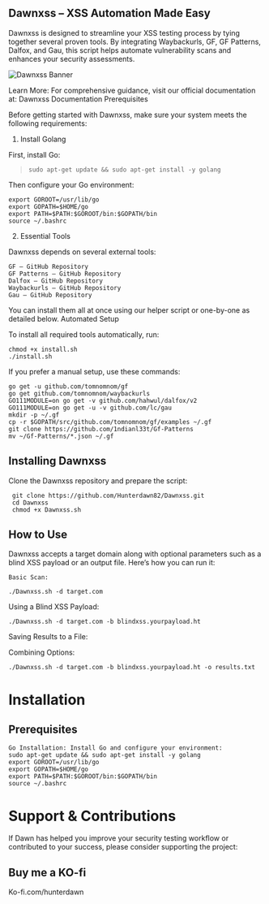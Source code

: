 ## Dawnxss – XSS Automation Made Easy

Dawnxss is designed to streamline your XSS testing process by tying together several proven tools. By integrating Waybackurls, GF, GF Patterns, Dalfox, and Gau, this script helps automate vulnerability scans and enhances your security assessments.

![Dawnxss Banner](./assets/dawnxss_banner.png)

Learn More:
For comprehensive guidance, visit our official documentation at: Dawnxss Documentation
Prerequisites

Before getting started with Dawnxss, make sure your system meets the following requirements:

1. Install Golang

First, install Go:

> `sudo apt-get update && sudo apt-get install -y golang`

Then configure your Go environment:

`export GOROOT=/usr/lib/go`<br>
`export GOPATH=$HOME/go`<br>
`export PATH=$PATH:$GOROOT/bin:$GOPATH/bin`<br>
`source ~/.bashrc`<br>

2. Essential Tools

Dawnxss depends on several external tools:

    GF – GitHub Repository
    GF Patterns – GitHub Repository
    Dalfox – GitHub Repository
    Waybackurls – GitHub Repository
    Gau – GitHub Repository

You can install them all at once using our helper script or one-by-one as detailed below.
Automated Setup

To install all required tools automatically, run:

`chmod +x install.sh`<br>
`./install.sh`

If you prefer a manual setup, use these commands:

    go get -u github.com/tomnomnom/gf
    go get github.com/tomnomnom/waybackurls
    GO111MODULE=on go get -v github.com/hahwul/dalfox/v2
    GO111MODULE=on go get -u -v github.com/lc/gau
    mkdir -p ~/.gf
    cp -r $GOPATH/src/github.com/tomnomnom/gf/examples ~/.gf
    git clone https://github.com/1ndianl33t/Gf-Patterns
    mv ~/Gf-Patterns/*.json ~/.gf

## Installing Dawnxss

 Clone the Dawnxss repository and prepare the script:

     git clone https://github.com/Hunterdawn82/Dawnxss.git
     cd Dawnxss
     chmod +x Dawnxss.sh

## How to Use

Dawnxss accepts a target domain along with optional parameters such as a blind XSS payload or an output file. Here’s how you can run it:

    Basic Scan:

    ./Dawnxss.sh -d target.com

Using a Blind XSS Payload:

    ./Dawnxss.sh -d target.com -b blindxss.yourpayload.ht

Saving Results to a File:


Combining Options:

    ./Dawnxss.sh -d target.com -b blindxss.yourpayload.ht -o results.txt

# Installation
## Prerequisites

    Go Installation: Install Go and configure your environment:
    sudo apt-get update && sudo apt-get install -y golang
    export GOROOT=/usr/lib/go
    export GOPATH=$HOME/go
    export PATH=$PATH:$GOROOT/bin:$GOPATH/bin
    source ~/.bashrc

# Support & Contributions

If Dawn has helped you improve your security testing workflow or contributed to your success, please consider supporting the project:

## Buy me a KO-fi 

Ko-fi.com/hunterdawn 




